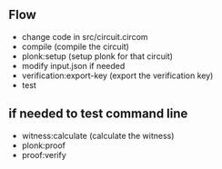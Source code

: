 ## Flow

- change code in src/circuit.circom
- compile (compile the circuit)
- plonk:setup (setup plonk for that circuit)
- modify input.json if needed
- verification:export-key (export the verification key)
- test

## if needed to test command line

- witness:calculate (calculate the witness)
- plonk:proof
- proof:verify
